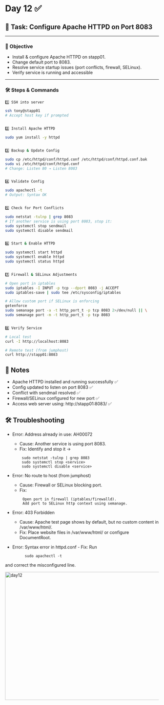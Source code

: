 # Day 12 ✅
## 📌 Task: Configure Apache HTTPD on Port 8083
---

### 🎯 Objective
- Install & configure Apache HTTPD on stapp01.
- Change default port to 8083.
- Resolve service startup issues (port conflicts, firewall, SELinux).
- Verify service is running and accessible

---

### 🛠️ Steps & Commands
```bash
1️⃣ SSH into server

ssh tony@stapp01
# Accept host key if prompted


2️⃣ Install Apache HTTPD

sudo yum install -y httpd


3️⃣ Backup & Update Config

sudo cp /etc/httpd/conf/httpd.conf /etc/httpd/conf/httpd.conf.bak
sudo vi /etc/httpd/conf/httpd.conf
# Change: Listen 80 → Listen 8083


4️⃣ Validate Config

sudo apachectl -t
# Output: Syntax OK


5️⃣ Check for Port Conflicts

sudo netstat -tulnp | grep 8083
# If another service is using port 8083, stop it:
sudo systemctl stop sendmail
sudo systemctl disable sendmail


6️⃣ Start & Enable HTTPD

sudo systemctl start httpd
sudo systemctl enable httpd
sudo systemctl status httpd


7️⃣ Firewall & SELinux Adjustments

# Open port in iptables
sudo iptables -I INPUT -p tcp --dport 8083 -j ACCEPT
sudo iptables-save | sudo tee /etc/sysconfig/iptables

# Allow custom port if SELinux is enforcing
getenforce
sudo semanage port -a -t http_port_t -p tcp 8083 2>/dev/null || \
sudo semanage port -m -t http_port_t -p tcp 8083


8️⃣ Verify Service

# Local test
curl -I http://localhost:8083

# Remote test (from jumphost)
curl http://stapp01:8083

```

## 📘 Notes
- Apache HTTPD installed and running successfully ✅
- Config updated to listen on port 8083 ✅
- Conflict with sendmail resolved ✅
- Firewall/SELinux configured for new port ✅
- Access web server using: http://stapp01:8083/ ✅
## 🛠️ Troubleshooting
- Error: Address already in use: AH00072
    - Cause: Another service is using port 8083.
    - Fix: Identify and stop it →
      ```
       sudo netstat -tulnp | grep 8083
       sudo systemctl stop <service>
       sudo systemctl disable <service>
      ```

- Error: No route to host (from jumphost)
     - Cause: Firewall or SELinux blocking port.
     - Fix:
```
        Open port in firewall (iptables/firewalld).
        Add port to SELinux http context using semanage.
```
- Error: 403 Forbidden
     - Cause: Apache test page shows by default, but no custom content in /var/www/html/.
     - Fix: Place website files in /var/www/html/ or configure DocumentRoot.

- Error: Syntax error in httpd.conf
      - Fix: Run
```
         sudo apachectl -t
```
and correct the misconfigured line.

<img width="918" height="419" alt="day12" src="https://github.com/user-attachments/assets/3e756543-3100-43b0-8b47-e339b5ea20f6" />

